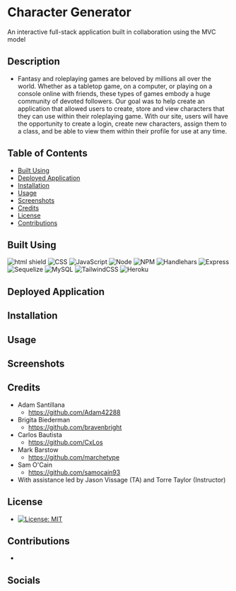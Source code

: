 # Character Generator

An interactive full-stack application built in collaboration using the MVC model

## Description

- Fantasy and roleplaying games are beloved by millions all over the world. Whether as a tabletop game, on a computer, or playing on a console online with friends, these types of games embody a huge community of devoted followers. Our goal was to help create an application that allowed users to create, store and view characters that they can use within their roleplaying game. With our site, users will have the opportunity to create a login, create new characters, assign them to a class, and be able to view them within their profile for use at any time.

## Table of Contents

- [Built Using](#built-using)
- [Deployed Application](#deployed-application)
- [Installation](#installation)
- [Usage](#usage)
- [Screenshots](#screenshots)
- [Credits](#credits)
- [License](#license)
- [Contributions](#contributions)

## Built Using

![html shield](https://img.shields.io/badge/HTML5-E34F26?style=for-the-badge&logo=html5&logoColor=white) ![CSS](https://img.shields.io/badge/CSS3-1572B6?style=for-the-badge&logo=css3&logoColor=white) ![JavaScript](https://img.shields.io/badge/JavaScript-323330?style=for-the-badge&logo=javascript&logoColor=F7DF1E) ![Node](https://img.shields.io/badge/Node.js-339933?style=for-the-badge&logo=nodedotjs&logoColor=white) ![NPM](https://img.shields.io/badge/npm-CB3837?style=for-the-badge&logo=npm&logoColor=white) ![Handlehars](https://img.shields.io/badge/Handlebars.js-f0772b?style=for-the-badge&logo=handlebarsdotjs&logoColor=black) ![Express](https://img.shields.io/badge/Express.js-000000?style=for-the-badge&logo=express&logoColor=white) ![Sequelize](https://img.shields.io/badge/Sequelize-52B0E7?style=for-the-badge&logo=Sequelize&logoColor=white) ![MySQL](https://img.shields.io/badge/MySQL-005C84?style=for-the-badge&logo=mysql&logoColor=white) ![TailwindCSS](https://img.shields.io/badge/Tailwind_CSS-38B2AC?style=for-the-badge&logo=tailwind-css&logoColor=white) ![Heroku](https://img.shields.io/badge/Heroku-430098?style=for-the-badge&logo=heroku&logoColor=white)

## Deployed Application

## Installation

## Usage

## Screenshots

## Credits

- Adam Santillana
  - https://github.com/Adam42288
- Brigita Biederman
  - https://github.com/bravenbright
- Carlos Bautista
  - https://github.com/CxLos
- Mark Barstow
  - https://github.com/marchetype
- Sam O'Cain
  - https://github.com/samocain93
- With assistance led by Jason Vissage (TA) and Torre Taylor (Instructor)

## License

- [![License: MIT](https://img.shields.io/badge/License-MIT-yellow.svg)](https://opensource.org/licenses/MIT)

## Contributions

-

## Socials
